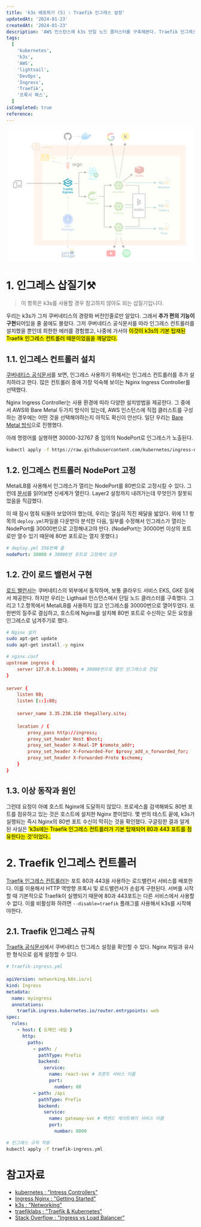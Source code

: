 ```yaml
---
title: 'k3s 배포하기 (5) : Traefik 인그레스 설정'
updatedAt: '2024-01-23'
createdAt: '2024-01-23'
description: 'AWS 인스턴스에 k3s 단일 노드 클러스터를 구축해본다. Traefik 인그레스 설정을 통해 요청을 프록시패스 해보자'
tags:
  [
    'kubernetes',
    'k3s',
    'AWS',
    'lightsail',
    'DevOps',
    'Ingress',
    'Traefik',
    '프록시 패스',
  ]
isCompleted: true
reference:
---
```


<img src="./assets/architecture-ingress.png" alt="프로젝트 아키텍쳐 구상도">

# 1. 인그레스 삽질기⚒️

> 이 항목은 k3s를 사용할 경우 참고하지 않아도 되는 삽질기입니다.

우리는 k3s가 그저 쿠버네티스의 경량화 버전인줄로만 알았다. 그래서 **추가 편의 기능이 구현**되어있을 줄 꿈에도 몰랐다. 그저 쿠버네티스 공식문서를 따라 인그레스 컨트롤러를 설치했을 뿐인데 희한한 에러를 경험했고, 나중에 가서야 <mark>이것이 k3s의 기본 탑재된 Traefik 인그레스 컨트롤러 때문이었음을 깨달았다.</mark>

## 1.1. 인그레스 컨트롤러 설치

[쿠버네티스 공식문서](https://kubernetes.io/docs/concepts/services-networking/ingress-controllers/)를 보면, 인그레스 사용하기 위해서는 인그레스 컨트롤러를 추가 설치하라고 한다. 많은 컨트롤러 중에 가장 익숙해 보이는 Nginx Ingress Controller를 선택했다.

Nginx Ingress Controller는 사용 환경에 따라 다양한 설치방법을 제공한다. 그 중에서 AWS와 Bare Metal 두가지 방식이 있는데, AWS 인스턴스에 직접 클러스트를 구성하는 경우에는 어떤 것을 선택해야하는지 아직도 확신이 안선다. 일단 우리는 [Bare Metal 방식](https://kubernetes.github.io/ingress-nginx/deploy/#bare-metal-clusters)으로 진행했다.

아래 명령어를 실행하면 30000-32767 중 임의의 NodePort로 인그레스가 노출된다.

```sh
kubectl apply -f https://raw.githubusercontent.com/kubernetes/ingress-nginx/controller-v1.8.2/deploy/static/provider/baremetal/deploy.yaml
```

## 1.2. 인그레스 컨트롤러 NodePort 고정

MetalLB를 사용해서 인그레스가 열리는 NodePort를 80번으로 고정시킬 수 있다. 그런데 [문서](https://kubernetes.github.io/ingress-nginx/deploy/baremetal/)를 읽어보면 신세계가 열린다. Layer2 설정까지 내려가는데 무엇인가 잘못되었음을 직감했다.

이 때 잠시 멈춰 되돌아 보았어야 했는데, 우리는 열심히 직진 페달을 밟았다. 위에 1.1 항목의 `deploy.yml`파일을 다운받아 분석한 다음, 일부를 수정해서 인그레스가 열리는 NodePort를 30000번으로 고정해내고야 만다. (NodePort는 30000번 이상의 포트로만 열수 있기 때문에 80번 포트로는 열지 못했다.)

```yml
# deploy.yml 356번째 줄
nodePort: 30000 # 30000번 포트로 고정해서 오픈
```

## 1.2. 간이 로드 밸런서 구현

[로드 밸런서](https://kubernetes.io/docs/tasks/access-application-cluster/create-external-load-balancer/#external-load-balancer-providers)는 쿠버네티스의 외부에서 동작하며, 보통 클라우드 서비스 EKS, GKE 등에서 제공한다. 하지만 우리는 Ligthsail 인스턴스에서 단일 노드 클러스터를 구축했다. 그리고 1.2.항목에서 MetalLB를 사용하지 않고 인그레스를 30000번으로 열어두었다. 또 한번의 질주로 결심하고, 호스트에 Nginx를 설치해 80번 포트로 수신하는 모든 요청을 인그레스로 넘겨주기로 했다.

```bash
# Nginx 설치
sudo apt-get update
sudo apt-get install -y nginx
```

```conf
# nginx.conf
upstream ingress {
	server 127.0.0.1:30000; # 30000번으로 열린 인그레스로 전달
}

server {
	listen 80;
	listen [::]:80;

	server_name 3.35.238.150 thegallery.site;

	location / {
		proxy_pass http://ingress;
		proxy_set_header Host $host;
		proxy_set_header X-Real-IP $remote_addr;
		proxy_set_header X-Forwarded-For $proxy_add_x_forwarded_for;
		proxy_set_header X-Forwarded-Proto $scheme;
	}
}
```

## 1.3. 이상 동작과 원인

그런데 요청이 아예 호스트 Nginx에 도달하지 않았다. 프로세스를 검색해봐도 80번 포트를 점유하고 있는 것은 호스트에 설치한 Nginx 뿐이었다. 몇 번의 테스트 끝에, k3s가 실행되는 즉시 Nginx의 80번 포트 수신이 막히는 것을 확인했다. 구글링한 결과 알게 된 사실은 <mark>'k3s에는 Traefik 인그레스 컨트롤러가 기본 탑재되어 80과 443 포트를 점유한다는 것'이었다..</mark>

# 2. Traefik 인그레스 컨트롤러

[Traefik 인그레스 컨트롤러](https://docs.k3s.io/kr/networking)는 포트 80과 443을 사용하는 로드밸런서 서비스를 배포한다. 이를 이용해서 HTTP 역방향 프록시 및 로드밸런서가 손쉽게 구현된다. 서버를 시작할 때 기본적으로 Traefik이 실행되기 때문에 80과 443포트는 다른 서비스에서 사용할 수 없다. 이를 비활성화 하려면 `--disable=traefik` 플래그를 사용해서 k3s를 시작해야한다.

## 2.1. Traefik 인그레스 규칙

[Traefik 공식문서](https://doc.traefik.io/traefik/providers/kubernetes-ingress/)에서 쿠버네티스 인그레스 설정을 확인할 수 있다. Nginx 파일과 유사한 형식으로 쉽게 설정할 수 있다.

```yml
# traefik-ingress.yml

apiVersion: networking.k8s.io/v1
kind: Ingress
metadata:
  name: myingress
  annotations:
    traefik.ingress.kubernetes.io/router.entrypoints: web
spec:
  rules:
    - host: { 도메인 네임 }
      http:
        paths:
          - path: /
            pathType: Prefix
            backend:
              service:
                name: react-svc # 프론트 서비스 이름
                port:
                  number: 80
          - path: /api
            pathType: Prefix
            backend:
              service:
                name: gateway-svc # 백엔드 게이트웨이 서비스 이름
                port:
                  number: 8000
```

```bash
# 인그레스 규칙 적용
kubectl apply -f traefik-ingress.yml
```

# 참고자료

- [kubernetes : "Intress Controllers"](https://kubernetes.io/docs/concepts/services-networking/ingress-controllers/)
- [Ingress Nginx : "Getting Started"](https://kubernetes.github.io/ingress-nginx/deploy/#bare-metal-clusters)
- [k3s : "Networking"](https://docs.k3s.io/networkings)
- [traefiklabs : "Traefik & Kubernetes"](https://doc.traefik.io/traefik/providers/kubernetes-ingress/)
- [Stack Overflow : "Ingress vs Load Balancer"](https://stackoverflow.com/questions/45079988/ingress-vs-load-balancer)
